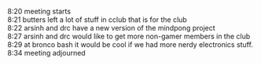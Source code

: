 8:20 meeting starts<br />
8:21 butters left a lot of stuff in cclub that is for the club<br />
8:22 arsinh and drc have a new version of the mindpong project<br />
8:27 arsinh and drc would like to get more non-gamer members in the club<br />
8:29 at bronco bash it would be cool if we had more nerdy electronics stuff.<br />
8:34 meeting adjourned